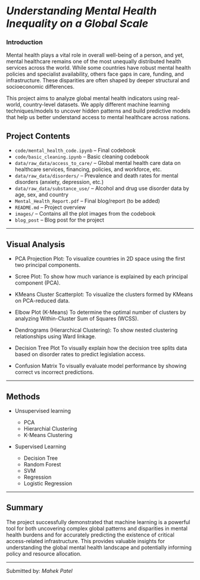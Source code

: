 # ***Understanding Mental Health Inequality on a Global Scale***

### **Introduction**
Mental health plays a vital role in overall well-being of a person, and yet, mental healthcare remains one of the most unequally distributed health services across the world. While some countries have robust mental health policies and specialist availability, others face gaps in care, funding, and infrastructure. These disparities are often shaped by deeper structural and socioeconomic differences.

This project aims to analyze global mental health indicators using real-world, country-level datasets. We apply different machine learning techniques/models to uncover hidden patterns and build predictive models that help us better understand access to mental healthcare across nations.

## Project Contents

- `code/mental_health_code.ipynb` – Final codebook  
- `code/basic_cleaning.ipynb` – Basic cleaning codebook 
- `data/raw_data/access_to_care/` – Global mental health care data on healthcare services, financing, policies, and workforce, etc.  
- `data/raw_data/disorders/` – Prevalence and death rates for mental disorders (anxiety, depression, etc.)  
- `data/raw_data/substance_use/` – Alcohol and drug use disorder data by age, sex, and country  
- `Mental_Health_Report.pdf` – Final blog/report (to be added)  
- `README.md` – Project overview  
- `images/` – Contains all the plot images from the codebook
- `blog_post` – Blog post for the project 

---

## Visual Analysis
- PCA Projection Plot:
   To visualize countries in 2D space using the first two principal components.
  
- Scree Plot:
   To show how much variance is explained by each principal component (PCA).

- KMeans Cluster Scatterplot:
  To visualize the clusters formed by KMeans on PCA-reduced data.
  
- Elbow Plot (K-Means)
   To determine the optimal number of clusters by analyzing Within-Cluster Sum of Squares    (WCSS).

- Dendrograms (Hierarchical Clustering):
  To show nested clustering relationships using Ward linkage.

- Decision Tree Plot
  To visually explain how the decision tree splits data based on disorder rates to predict legislation access.

- Confusion Matrix
  To visually evaluate model performance by showing correct vs incorrect predictions.
---

## Methods

- Unsupervised learning
    - PCA
    - Hierarchial Clustering
    - K-Means Clustering
      
- Supervised Learning
    - Decision Tree
    - Random Forest
    - SVM
    - Regression
    - Logistic Regression

---

## Summary

The project successfully demonstrated that machine learning is a powerful tool for both uncovering complex global patterns and disparities in mental health burdens and for accurately predicting the existence of critical access-related infrastructure. This provides valuable insights for understanding the global mental health landscape and potentially informing policy and resource allocation.

---

Submitted by: *Mahek Patel*
